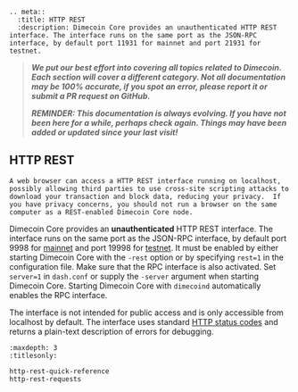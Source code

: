 ```{eval-rst}
.. meta::
  :title: HTTP REST
  :description: Dimecoin Core provides an unauthenticated HTTP REST interface. The interface runs on the same port as the JSON-RPC interface, by default port 11931 for mainnet and port 21931 for testnet. 
```

> ***We put our best effort into covering all topics related to Dimecoin. Each section will cover a different category. Not all documentation may be 100% accurate, if you spot an error, please report it or submit a PR request on GitHub.***
>
> ***REMINDER: This documentation is always evolving. If you have not been here for a while, perhaps check again. Things may have been added or updated since your last visit!***

## HTTP REST

```{warning}
A web browser can access a HTTP REST interface running on localhost, possibly allowing third parties to use cross-site scripting attacks to download your transaction and block data, reducing your privacy.  If you have privacy concerns, you should not run a browser on the same computer as a REST-enabled Dimecoin Core node.
```

Dimecoin Core provides an **unauthenticated** HTTP REST interface.  The interface runs on the same port as the JSON-RPC interface, by default port 9998 for [mainnet](../reference/glossary.md#mainnet) and port 19998 for [testnet](../reference/glossary.md#testnet). It must be enabled by either starting Dimecoin Core with the `-rest` option or by specifying `rest=1` in the configuration file. Make sure that the RPC interface is also activated. Set `server=1` in `dash.conf` or supply the `-server` argument when starting Dimecoin Core. Starting Dimecoin Core with `dimecoind` automatically enables the RPC interface.

The interface is not intended for public access and is only accessible from localhost by default. The interface uses standard [HTTP status codes](https://en.wikipedia.org/wiki/List_of_HTTP_status_codes) and returns a plain-text description of errors for debugging.

```{toctree}
:maxdepth: 3
:titlesonly:

http-rest-quick-reference
http-rest-requests
```
